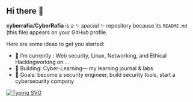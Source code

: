 ## Hi there 👋


**cyberrafia/CyberRafia** is a ✨ _special_ ✨ repository because its `README.md` (this file) appears on your GitHub profile.

Here are some ideas to get you started:

- 🔭 I’m currently : Web security, Linux, Networking, and Ethical Hackingworking on ...
- 🌱 Building: Cyber-Learning— my learning journal & labs
- 🎯 Goals: become a security engineer, build security tools, start a cybersecurity company

[![Typing SVG](https://readme-typing-svg.herokuapp.com?font=Fira+Code&pause=1000&width=435&lines=Hi%2C+I'm+Rafia+Tasnim;Ethical+Hacker;Pen-tester;Tech+and+AI+enthusiast)](https://git.io/typing-svg)
